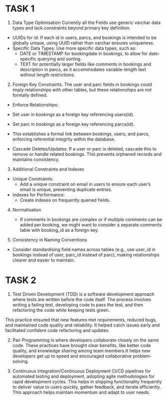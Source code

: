 # TASK 1

1. Data Type Optimisation
   Currently all the Fields use generic varchar data types and lack constraints beyond primary key definition.

- UUIDs for id: If each id in users, parcs, and bookings is intended to be globally unique, using UUID rather than varchar ensures uniqueness.
- Specific Data Types: Use more specific data types, such as:
  - DATE or TIMESTAMP for bookingdate in bookings, to allow for date-specific querying and sorting.
  - TEXT for potentially larger fields like comments in bookings and description in parcs, as it accommodates variable-length text without length restrictions.

2. Foreign Key Constraints. The user and parc fields in bookings could imply relationships with other tables, but these relationships are not formally defined.

- Enforce Relationships:
- Set user in bookings as a foreign key referencing users(id).
- Set parc in bookings as a foreign key referencing parcs(id).
- This establishes a formal link between bookings, users, and parcs, enforcing referential integrity within the database.

- Cascade Deletes/Updates: If a user or parc is deleted, cascade this to remove or handle related bookings. This prevents orphaned records and maintains consistency.

3. Additional Constraints and Indexes

- Unique Constraints:
  - Add a unique constraint on email in users to ensure each user’s email is unique, preventing duplicate entries.
- Indexes for Performance:
  - Create indexes on frequently queried fields.

4. Normalisation

   - If comments in bookings are complex or if multiple comments can be added per booking, we might want to consider a separate comments table with booking_id as a foreign key.

5. Consistency in Naming Conventions

- Consider standardising field names across tables (e.g., use user_id in bookings instead of user, parc_id instead of parc), making relationships clearer and easier to maintain.

# TASK 2

1. Test Driven Development (TDD) is a software development approach where tests are written before the code itself. The process involves writing a failing test, developing code to pass the test, and then refactoring the code while keeping tests green.

This practice ensured that new features met requirements, reduced bugs, and maintained code quality and reliability. It helped catch issues early and facilitated confident code refactoring and updates.

2. Pair Programming is where developers collaborate closely on the same code. These practices have brought clear benefits, like better code quality, and knowledge sharing among team members.It helps new developers get up to speed and encouraged collaborative problem-solving.

3. Continuous Integration/Continuous Deployment CI/CD pipelines for automated testing and deployment, adopting agile methodologies for rapid development cycles.
   This helps in shipping functionality frequently to deliver value to users quickly, gather feedback, and iterate efficiently. This approach helps maintain momentum and adapt to user needs.
